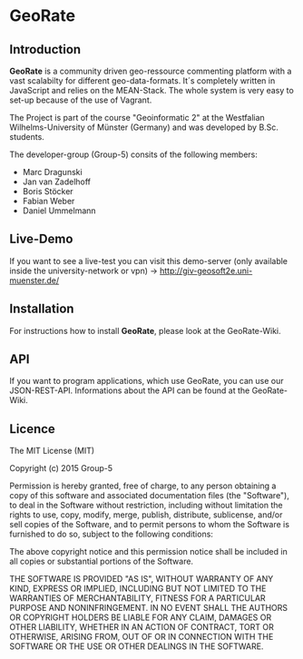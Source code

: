 # GeoRate #
## Introduction ##

**GeoRate** is a community driven geo-ressource commenting platform with a vast scalabilty for different geo-data-formats. It´s completely written in JavaScript and relies on the MEAN-Stack. The whole system is very easy to set-up because of the use of Vagrant.

The Project is part of the course "Geoinformatic 2" at the Westfalian Wilhelms-University of Münster (Germany) and was developed by B.Sc. students.

The developer-group (Group-5) consits of the following members:


- Marc Dragunski
- Jan van Zadelhoff
- Boris Stöcker
- Fabian Weber
- Daniel Ummelmann

## Live-Demo ##

If you want to see a live-test you can visit this demo-server (only available inside the university-network or vpn) -> http://giv-geosoft2e.uni-muenster.de/

## Installation ##

For instructions how to install **GeoRate**, please look at the GeoRate-Wiki.

## API ##

If you want to program applications, which use GeoRate, you can use our JSON-REST-API. Informations about the API can be found at the GeoRate-Wiki.

## Licence ##

The MIT License (MIT)

Copyright (c) 2015 Group-5

Permission is hereby granted, free of charge, to any person obtaining a copy
of this software and associated documentation files (the "Software"), to deal
in the Software without restriction, including without limitation the rights
to use, copy, modify, merge, publish, distribute, sublicense, and/or sell
copies of the Software, and to permit persons to whom the Software is
furnished to do so, subject to the following conditions:

The above copyright notice and this permission notice shall be included in
all copies or substantial portions of the Software.

THE SOFTWARE IS PROVIDED "AS IS", WITHOUT WARRANTY OF ANY KIND, EXPRESS OR
IMPLIED, INCLUDING BUT NOT LIMITED TO THE WARRANTIES OF MERCHANTABILITY,
FITNESS FOR A PARTICULAR PURPOSE AND NONINFRINGEMENT. IN NO EVENT SHALL THE
AUTHORS OR COPYRIGHT HOLDERS BE LIABLE FOR ANY CLAIM, DAMAGES OR OTHER
LIABILITY, WHETHER IN AN ACTION OF CONTRACT, TORT OR OTHERWISE, ARISING FROM,
OUT OF OR IN CONNECTION WITH THE SOFTWARE OR THE USE OR OTHER DEALINGS IN
THE SOFTWARE.
